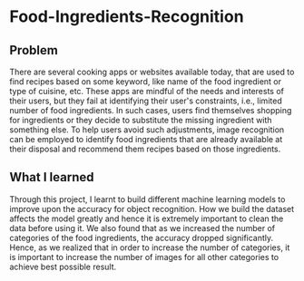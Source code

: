 # Food-Ingredients-Recognition


## Problem

There are several cooking apps or websites available today, that are used to find recipes based on some keyword, like name of the food ingredient or type of cuisine, etc. These apps are mindful of the needs and interests of their users, but they fail at identifying their user's constraints, i.e., limited number of food ingredients. In such cases, users find themselves shopping for ingredients or they decide to substitute the missing ingredient with something else. To help users avoid such adjustments, image recognition can be employed to identify food ingredients that are already available at their disposal and recommend them recipes based on those ingredients.




## What I learned

Through this project, I learnt to build different machine learning models to improve upon the accuracy for object recognition. How we build the dataset affects the model greatly and hence it is extremely important to clean the data before using it. We also found that as we increased the number of categories of the food ingredients, the accuracy dropped significantly. Hence, as we realized that in order to increase the number of categories, it is important to increase the number of images for all other categories to achieve best possible result.